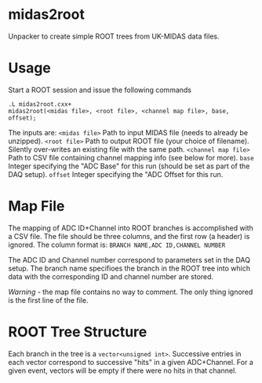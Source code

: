 # midas2root
Unpacker to create simple ROOT trees from UK-MIDAS data files.

# Usage
Start a ROOT session and issue the following commands
```
.L midas2root.cxx+
midas2root(<midas file>, <root file>, <channel map file>, base, offset);
```
The inputs are:
   `<midas file>` Path to input MIDAS file (needs to already be unzipped).
   `<root file>` Path to output ROOT file (your choice of filename). Silently over-writes an existing file with the same path.
   `<channel map file>` Path to CSV file containing channel mapping info (see below for more).
   `base` Integer specifying the "ADC Base" for this run (should be set as part of the DAQ setup).
   `offset` Integer specifying the "ADC Offset for this run.
   
# Map File
The mapping of ADC ID+Channel into ROOT branches is accomplished with a CSV file. The file should be three columns, and the first row (a header) is ignored. The column format is:
`BRANCH NAME,ADC ID,CHANNEL NUMBER`

The ADC ID and Channel number correspond to parameters set in the DAQ setup. The branch name specifioes the branch in the ROOT tree into which data with the corresponding ID and channel number are stored.

*Warning* - the map file contains no way to comment. The only thing ignored is the first line of the file.

# ROOT Tree Structure
Each branch in the tree is a `vector<unsigned int>`. Successive entries in each vector correspond to successive "hits" in a given ADC+Channel. For a given event, vectors will be empty if there were no hits in that channel.

